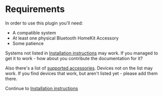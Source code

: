 # Requirements

In order to use this plugin you'll need:

- A compatible system
- At least one physical Bluetooth HomeKit Accessory
- Some patience

Systems not listed in [Installation instructions](install.md) may work. If you managed to get it to work - how about you contribute the documentation for it?

Also there's a list of [supported accessories](accessories/index.md). Devices not on the list may work. If you find devices that work, but aren't listed yet - please add them there.

Continue to [Installation instructions](install.md)